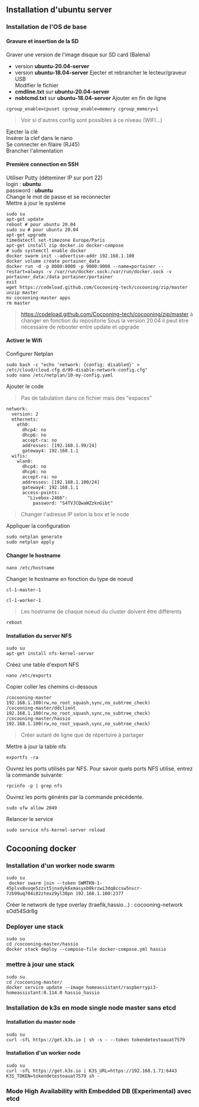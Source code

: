 ## Installation d'ubuntu server
### Installation de l'OS de base
#### Gravure et insertion de la SD
Graver une version de l'image disque sur SD card (Balena)
* version __ubuntu-20.04-server__
* version __ubuntu-18.04-server__
Ejecter et rebrancher le lecteur/graveur USB  
Modifier le fichier
* __cmdline.txt__ sur __ubuntu-20.04-server__
* __nobtcmd.txt__ sur __ubuntu-18.04-server__
Ajouter en fin de ligne
<pre><code>cgroup_enable=cpuset cgroup_enable=memory cgroup_memory=1
</code></pre>

>Voir si d'autres config sont possibles à ce niveau (WIFI...)  

Ejecter la clé  
Insérer la clef dans le nano  
Se connecter en filaire (RJ45)  
Brancher l'alimentation

#### Première connection en SSH
Utiliser Putty (déteminer IP sur port 22)  
login : __ubuntu__  
password : __ubuntu__  
Change le mot de passe et se reconnecter  
Mettre à jour le système
<pre><code>sudo su
apt-get update
reboot # pour ubuntu 20.04
sudo su # pour ubuntu 20.04  
apt-get upgrade
timedatectl set-timezone Europe/Paris
apt-get install zip docker.io docker-compose
# sudo systemctl enable docker
docker swarm init --advertise-addr 192.168.1.100
docker volume create portainer_data
docker run -d -p 8000:8000 -p 9000:9000 --name=portainer --restart=always -v /var/run/docker.sock:/var/run/docker.sock -v portainer_data:/data portainer/portainer
exit
wget https://codeload.github.com/Cocooning-tech/cocooning/zip/master
unzip master
mv cocooning-master apps
rm master
</code></pre>

> https://codeload.github.com/Cocooning-tech/cocooning/zip/master à changer en fonction du repositorie
> Sous la version 20.04 il peut être nécessaire de rebooter entre update et upgrade  

#### Activer le Wifi
Configurer Netplan  
<pre><code>sudo bash -c "echo 'network: {config: disabled}' > /etc/cloud/cloud.cfg.d/99-disable-network-config.cfg"
sudo nano /etc/netplan/10-my-config.yaml
</code></pre>
Ajouter le code  

>Pas de tabulation dans ce fichier mais des "espaces"

<pre><code>network:
  version: 2
  ethernets:
    eth0:
      dhcp4: no
      dhcp6: no
      accept-ra: no
      addresses: [192.168.1.99/24]
      gateway4: 192.168.1.1
  wifis:
    wlan0:
      dhcp4: no
      dhcp6: no
      accept-ra: no
      addresses: [192.168.1.100/24]
      gateway4: 192.168.1.1
      access-points:
        "Livebox-2466":
          password: "S4TVJCQwaWZzknGibt"
</code></pre>  

> Changer l'adresse IP selon la box et le node

Appliquer la configuration  
<pre><code>sudo netplan generate
sudo netplan apply
</code></pre>

#### Changer le hostname
<pre><code>nano /etc/hostname
</code></pre>
Changer le hostname en fonction du type de noeud
<pre><code>cl-1-master-1
</code></pre>
<pre><code>cl-1-worker-1
</code></pre>  

>Les hostname de chaque noeud du cluster doivent être différents

<pre><code>reboot
</code></pre>

#### Installation du server NFS
<pre><code>sudo su
apt-get install nfs-kernel-server
</code></pre>
Créez une table d'export NFS
<pre><code>nano /etc/exports
</code></pre>
Copier coller les chemins ci-dessous
<pre><code>/cocooning-master 192.168.1.100(rw,no_root_squash,sync,no_subtree_check)
/cocooning-master/ddclient 192.168.1.100(rw,no_root_squash,sync,no_subtree_check)
/cocooning-master/hassio 192.168.1.100(rw,no_root_squash,sync,no_subtree_check)
</code></pre>  

> Créer autant de ligne que de répertoire à partager  

Mettre à jour la table nfs
<pre><code>exportfs -ra
</code></pre>
Ouvrez les ports utilisés par NFS.
Pour savoir quels ports NFS utilise, entrez la commande suivante:
<pre><code>rpcinfo -p | grep nfs
</code></pre>
Ouvrez les ports générés par la commande précédente.
<pre><code>sudo ufw allow 2049
</code></pre>
Relancer le service
<pre><code>sudo service nfs-kernel-server reload
</code></pre>



## Cocooning docker
### Installation d'un worker node swarm
<pre><code>sudo su
 docker swarm join --token SWMTKN-1-45plvx8voqe5zzvt5jnxdyk6xmasyxb0krzwi3dq8ccsw5nvcr-7zb99uq704i02ztexz9yl30pn 192.168.1.100:2377
</code></pre>
Créer le network de type overlay (traefik,hassio...) : cocooning-network
sOd54Sdr8g
### Deployer une stack
<pre><code>sudo su
cd /cocooning-master/hassio
docker stack deploy --compose-file docker-compose.yml hassio
</code></pre>

### mettre à jour une stack
<pre><code>sudo su
cd /cocooning-master/
docker service update --image homeassistant/raspberrypi3-homeassistant:0.114.0 hassio_hassio
</code></pre>


### Installation de k3s en mode single node master sans etcd
#### Installation du master node
<pre><code>sudo su
curl -sfL https://get.k3s.io | sh -s - --token tokendetestoauat7579
</code></pre>
#### Installation d'un worker node
<pre><code>sudo su
curl -sfL https://get.k3s.io | K3S_URL=https://192.168.1.71:6443 K3S_TOKEN=tokendetestoauat7579 sh -
</code></pre>
### Mode High Availability with Embedded DB (Experimental) avec etcd